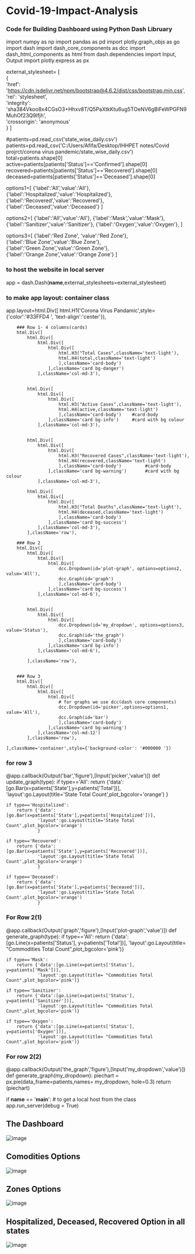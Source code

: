# Covid-19-Impact-Analysis

### Code for Building Dashboard using Python Dash Libruary

import numpy as np 
import pandas as pd 
import plotly.graph_objs as go 
import dash 
import dash_core_components as dcc 
import dash_html_components as html 
from dash.dependencies import Input, Output 
import plotly.express as px 
 
external_stylesheet= [    
    {      
        'href': 'https://cdn.jsdelivr.net/npm/bootstrap@4.6.2/dist/css/bootstrap.min.css',         
        'rel': 'stylesheet',         
        'integrity': 'sha384Vkoo8x4CGsO3+Hhxv8T/Q5PaXtkKtu6ug5TOeNV6gBiFeWPGFN9MuhOf23Q9Ifjh',         
        'crossorigin': 'anonymous'    
     } 
] 

#patients=pd.read_csv('state_wise_daily.csv')
patients=pd.read_csv('C:/Users/Afifa/Desktop/IHHPET notes/Covid projrct/corona virus pandemic/state_wise_daily.csv')
total=patients.shape[0]
active=patients[patients['Status']=='Confirmed'].shape[0]
recovered=patients[patients['Status']=='Recovered'].shape[0]
deceased=patients[patients['Status']=='Deceased'].shape[0]

options1=[
    {'label':'All','value':'All'},
    {'label':'Hospitalized','value':'Hospitalized'},
    {'label':'Recovered','value':'Recovered'},
    {'label':'Deceased','value':'Deceased'}
    ]

options2=[
    {'label':'All','value':'All'},
    {'label':'Mask','value':'Mask'},
    {'label':'Sanitizer','value':'Sanitizer'},
    {'label':'Oxygen','value':'Oxygen'},
    ]

options3=[
      {'label':'Red Zone', 'value':'Red Zone'},     
      {'label':'Blue Zone','value':'Blue Zone'},     
      {'label':'Green Zone','value':'Green Zone'},     
      {'label':'Orange Zone','value':'Orange Zone'} 
    ]
 
 ### to host the website in local server
app = dash.Dash(__name__,external_stylesheets=external_stylesheet) 

### to make app layout: container class
app.layout=html.Div([
        html.H1('Corona Virus Pandamic',style={'color':'#33FFD4 ', 'text-align':'center'}),
        
        ### Row 1- 4 columns(cards)
        html.Div([
            html.Div([
                html.Div([
                    html.Div([
                        html.H3("Total Cases",className='text-light'),
                        html.H4(total,className='text-light')
                        ],className='card-body')
                    ],className='card bg-danger')
                ],className='col-md-3'),
            
            
            html.Div([
                html.Div([
                    html.Div([
                        html.H3("Active Cases",className='text-light'),
                        html.H4(active,className='text-light')
                        ],className='card-body')    #card-body
                    ],className='card bg-info')     #card with bg colour
                ],className='col-md-3'),
            
            
            html.Div([
                html.Div([
                    html.Div([
                        html.H3("Recovered Cases",className='text-light'),
                        html.H4(recovered,className='text-light')
                        ],className='card-body')         #card-body
                    ],className='card bg-warning')       #card with bg colour
                ],className='col-md-3'),
                      
            html.Div([
                html.Div([
                    html.Div([
                        html.H3("Total Deaths",className='text-light'),
                        html.H4(deceased,className='text-light')
                        ],className='card-body')
                    ],className='card bg-success')
                ],className='col-md-3'),
            ],className='row'),
        
        ### Row 2
        html.Div([
            html.Div([
                html.Div([
                    html.Div([
                        dcc.Dropdown(id='plot-graph', options=options2, value='All'),
                        dcc.Graph(id='graph')
                        ],className='card-body')
                    ],className='card bg-success')
                ],className='col-md-6'),
            
            
            html.Div([
                html.Div([
                    html.Div([
                        dcc.Dropdown(id='my_dropdown', options=options3, value='Status'),
                        dcc.Graph(id='the_graph')
                        ],className='card-body')
                    ],className='card bg-info')
                ],className='col-md-6'),
            
            ],className='row'),
    
        
        ### Row 3
        html.Div([
            html.Div([
                html.Div([
                    html.Div([
                        # for graphs we use dcc(dash core components)
                        dcc.Dropdown(id='picker',options=options1, value='All'),
                        dcc.Graph(id='bar')
                        ],className='card-body')
                    ],className='card bg-warning')
                ],className='col-md-12')
            ],className='row'),
        
    ],className='container',style={'background-color': '#000000 '})

### for row 3
@app.callback(Output('bar','figure'),[Input('picker','value')])
def update_graph(type):
    if type=='All':
        return {'data':[go.Bar(x=patients['State'],y=patients['Total'])],
                'layout':go.Layout(title='State Total Count',plot_bgcolor='orange')
                }
        
    if type=='Hospitalized':
        return {'data':[go.Bar(x=patients['State'],y=patients['Hospitalized'])],
                'layout':go.Layout(title='State Total Count',plot_bgcolor='orange')
                }
        
    if type=='Recovered':
        return {'data':[go.Bar(x=patients['State'],y=patients['Recovered'])],
                'layout':go.Layout(title='State Total Count',plot_bgcolor='orange')
                }
        
    if type=='Deceased':
        return {'data':[go.Bar(x=patients['State'],y=patients['Deceased'])],
                'layout':go.Layout(title='State Total Count',plot_bgcolor='orange')
                }

### For Row 2(1)
@app.callback(Output('graph','figure'),[Input('plot-graph','value')])
def generate_graph(type):
    if type=='All':
        return {'data':[go.Line(x=patients['Status'], y=patients['Total'])], 
                'layout':go.Layout(title= "Commodities Total Count",plot_bgcolor='pink')} 
        
    if type=='Mask':
        return {'data':[go.Line(x=patients['Status'],  y=patients['Mask'])], 
                'layout':go.Layout(title= "Commodities Total Count",plot_bgcolor='pink')} 
        
    if type=='Sanitizer':
        return {'data':[go.Line(x=patients['Status'],  y=patients['Sanitizer'])], 
                'layout':go.Layout(title= "Commodities Total Count",plot_bgcolor='pink')} 
        
    if type=='Oxygen':
        return {'data':[go.Line(x=patients['Status'], y=patients['Oxygen'])], 
                'layout':go.Layout(title= "Commodities Total Count",plot_bgcolor='pink')} 
          
### For row 2(2)
@app.callback(Output('the_graph','figure'),[Input('my_dropdown','value')])
def generate_graph(my_dropdown):
    piechart = px.pie(data_frame=patients,names= my_dropdown, hole=0.3) 
    return (piechart)

if __name__ == '__main__': 
    # to get a local host from the class
    app.run_server(debug = True) 

## The Dashboard
![image](https://github.com/Faiqua-github/Covid-19-Impact-Analysis/assets/142328196/fb15c4d2-79ba-4674-b64b-3167eec3c22e)

## Comodities Options
![image](https://github.com/Faiqua-github/Covid-19-Impact-Analysis/assets/142328196/83819296-f4ff-4189-bdba-75d94f67106d)

## Zones Options
![image](https://github.com/Faiqua-github/Covid-19-Impact-Analysis/assets/142328196/f6cab73e-5bef-4874-bbfc-6df4c5c65e1b)

## Hospitalized, Deceased, Recovered Option in all states
![image](https://github.com/Faiqua-github/Covid-19-Impact-Analysis/assets/142328196/827f16d1-5736-4d73-a1fe-2777ad349023)

